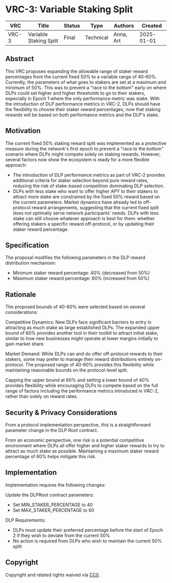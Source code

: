 # VRC-3: Variable Staking Split

| VRC   | Title                  | Status | Type      | Authors    | Created    |
|-------|------------------------|--------|-----------|------------|------------|
| VRC-3 | Variable Staking Split | Final  | Technical | Anna, Art  | 2025-01-01 |

## Abstract

This VRC proposes expanding the allowable range of staker reward percentages from the current fixed 50% to a variable range of 40-60%. Currently, the parameters of what goes to stakers are set at a maximum and minimum of 50%. This was to prevent a "race to the bottom" early on where DLPs could set higher and higher thresholds to go to their stakers, especially in Epoch 1 where the only performance metric was stake. With the introduction of DLP performance metrics in VRC-2, DLPs should have the flexibility to choose their staker reward percentages, now that staking rewards will be based on both performance metrics and the DLP's stake.

## Motivation

The current fixed 50% staking reward split was implemented as a protective measure during the network's first epoch to prevent a "race to the bottom" scenario where DLPs might compete solely on staking rewards. However, several factors now show the ecosystem is ready for a more flexible approach:
- The introduction of DLP performance metrics as part of VRC-2 provides additional criteria for staker selection beyond pure reward rates, reducing the risk of stake-based competition dominating DLP selection.
- DLPs with less stake who want to offer higher APY to their stakers to attract more stake are constrained by the fixed 50% reward based on the current parameters. Market dynamics have already led to off-protocol reward arrangements, suggesting that the current fixed split does not optimally serve network participants' needs. DLPs with less stake can still choose whatever approach is best for them: whether offering stakers a specific reward off-protocol, or by updating their staker reward percentage. 

## Specification

The proposal modifies the following parameters in the DLP reward distribution mechanism:
- Minimum staker reward percentage: 40% (decreased from 50%)
- Maximum staker reward percentage: 60% (increased from 50%)

## Rationale

The proposed bounds of 40-60% were selected based on several considerations: 

Competitive Dynamics: New DLPs face significant barriers to entry in attracting as much stake as large established DLPs. The expanded upper bound of 60% provides another tool in their toolkit to attract initial stake, similar to how new businesses might operate at lower margins initially to gain market share.

Market Demand: While DLPs can and do offer off-protocol rewards to their stakers, some may prefer to manage their reward distributions entirely on-protocol. The proposed range of 40-60% provides this flexibility while maintaining reasonable bounds on the protocol-level split.

Capping the upper bound at 60% and setting a lower bound of 40% provides flexibility while encouraging DLPs to compete based on the full range of factors including the performance metrics introduced in VRC-2, rather than solely on reward rates.

## Security & Privacy Considerations

From a protocol implementation perspective, this is a straightforward parameter change in the DLP Root contract.

From an economic perspective, one risk is a potential competitive environment where DLPs all offer higher and higher staker rewards to try to attract as much stake as possible. Maintaining a maximum staker reward percentage of 60% helps mitigate this risk.

## Implementation

Implementation requires the following changes:

Update the DLPRoot contract parameters:
- Set MIN_STAKER_PERCENTAGE to 40
- Set MAX_STAKER_PERCENTAGE to 60

DLP Requirements:
- DLPs must update their preferred percentage before the start of Epoch 2 if they wish to deviate from the current 50%
- No action is required from DLPs who wish to maintain the current 50% split

## Copyright

Copyright and related rights waived via [CC0](https://creativecommons.org/publicdomain/zero/1.0/).
